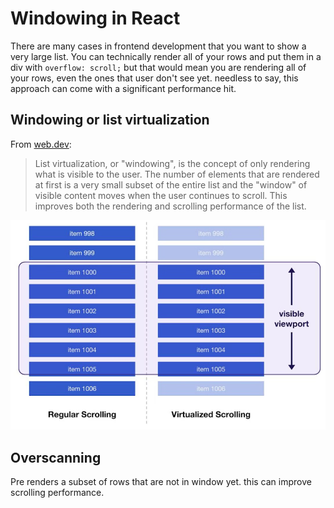 # Windowing in React

There are many cases in frontend development that you want to show a very large list. You can technically render all of your rows and put them in a div with `overflow: scroll;` but that would mean you are rendering all of your rows, even the ones that user don't see yet. needless to say, this approach can come with a significant performance hit.

## Windowing or list virtualization

From [web.dev](https://web.dev/virtualize-long-lists-react-window/#why-is-this-useful):

> List virtualization, or "windowing", is the concept of only rendering what is visible to the user. The number of elements that are rendered at first is a very small subset of the entire list and the "window" of visible content moves when the user continues to scroll. This improves both the rendering and scrolling performance of the list.

![windowing](../_img/windowing_from_webdev.png)

## Overscanning

Pre renders a subset of rows that are not in window yet. this can improve scrolling performance.
